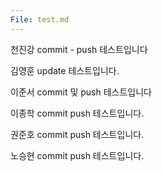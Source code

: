 ```yaml
---
File: test.md
---
```

천진강 commit - push 테스트입니다

김영훈 update 테스트입니다.

이준서 commit 및 push 테스트입니다

이종학 commit push 테스트입니다.

권준호 commit push 테스트입니다.

노승현 commit push 테스트입니다.